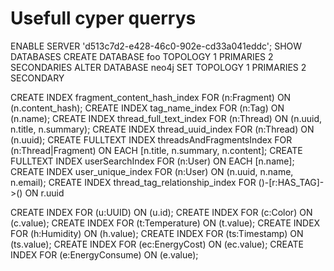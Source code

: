 # Usefull cyper querrys

ENABLE SERVER 'd513c7d2-e428-46c0-902e-cd33a041eddc';
SHOW DATABASES
CREATE DATABASE foo TOPOLOGY 1 PRIMARIES 2 SECONDARIES
ALTER DATABASE neo4j SET TOPOLOGY 1 PRIMARIES 2 SECONDARY



CREATE INDEX fragment_content_hash_index FOR (n:Fragment) ON (n.content_hash);
CREATE INDEX tag_name_index FOR (n:Tag) ON (n.name);
CREATE INDEX thread_full_text_index FOR (n:Thread) ON (n.uuid, n.title, n.summary);
CREATE INDEX thread_uuid_index FOR (n:Thread) ON (n.uuid);
CREATE FULLTEXT INDEX threadsAndFragmentsIndex FOR (n:Thread|Fragment) ON EACH [n.title, n.summary, n.content];
CREATE FULLTEXT INDEX userSearchIndex FOR (n:User) ON EACH [n.name];
CREATE INDEX user_unique_index FOR (n:User) ON (n.uuid, n.name, n.email);
CREATE INDEX thread_tag_relationship_index FOR ()-[r:HAS_TAG]->() ON r.uuid




CREATE INDEX FOR (u:UUID) ON (u.id);
CREATE INDEX FOR (c:Color) ON (c.value);
CREATE INDEX FOR (t:Temperature) ON (t.value);
CREATE INDEX FOR (h:Humidity) ON (h.value);
CREATE INDEX FOR (ts:Timestamp) ON (ts.value);
CREATE INDEX FOR (ec:EnergyCost) ON (ec.value);
CREATE INDEX FOR (e:EnergyConsume) ON (e.value);



